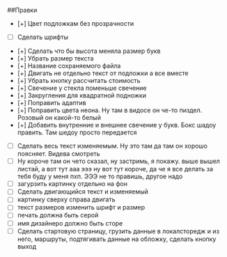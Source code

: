##Правки

- [+] Цвет подложкам без прозрачности
- [ ] Сделать шрифты
- [+] Сделать что бы высота меняла размер букв
- [+] Убрать размер текста
- [+] Название сохраняемого файла
- [+] Двигать не отдельно текст от подложки а все вместе
- [+] Убрать кнопку рассчитать стоимость
- [+] Свечение у стекла поменьше свечение
- [+] Закругления для квадратной подножки
- [+] Поправить адаптив
- [+] Поправить цвета неона. Ну там в видосе он че-то пиздел. Розовый он какой-то белый
- [+] Добавить внутренние и внешнее свечение у букв. Бокс шадоу править. Там шедоу просто передается
- [ ] Сделать весь текст изменяемым. Ну это там да там он хорошо поясняет. Видева смотреть
- [ ] Ну короче там он чето сказал, ну застримь, я покажу. выше вышел листай, а вот тут ааа эээ ну вот тут короче, да че я все делать за тебя буду у меня пхп. ЭЭЭ не то правишь, другое надо
- [ ] загурзить картинку отдельно на фон
- [ ] Сделать двигающийся текст и изменяемый
- [ ] картинку сверху справа двигать
- [ ] текст размеров изменить шрифт и размер
- [ ] печать должна быть серой
- [ ] имя дизайнеро должно быть сторе
- [ ] Сделать стартовую страницу, грузить данные в локалсторедж и из него, маршруты, подтягивать данные на обложку, сделать кнопку выход
